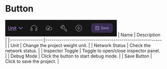# Button

![](/img/Workspace/Button.png)
| Name             | Description                                              |
|:----------------:|----------------------------------------------------------|
| Unit             | Change the project weight unit. |
| Network Status   | Check the network status. |
| Inspector Toggle | Toggle to open/close inspector panel. |
| Debug Mode       | Click the button to start debug mode. |
| Save Button      | Click to save the project. |